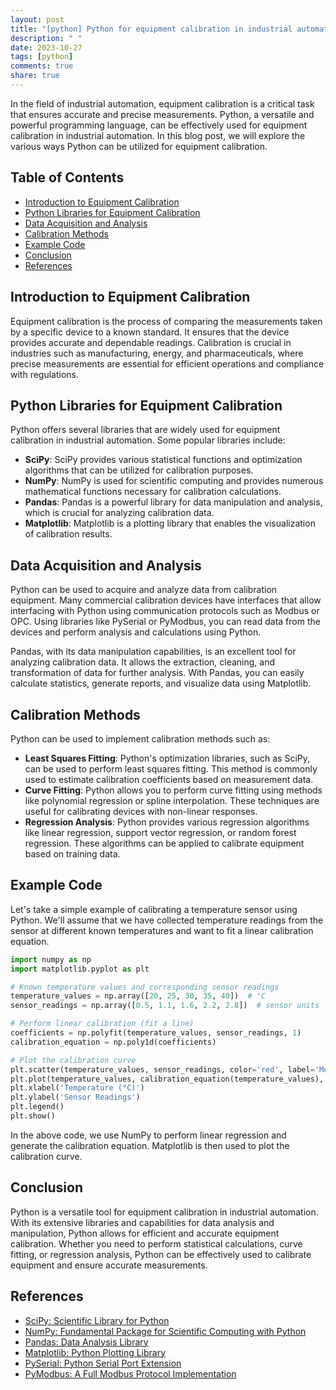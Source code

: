 ```yaml
---
layout: post
title: "[python] Python for equipment calibration in industrial automation"
description: " "
date: 2023-10-27
tags: [python]
comments: true
share: true
---
```


In the field of industrial automation, equipment calibration is a critical task that ensures accurate and precise measurements. Python, a versatile and powerful programming language, can be effectively used for equipment calibration in industrial automation. In this blog post, we will explore the various ways Python can be utilized for equipment calibration.

## Table of Contents
- [Introduction to Equipment Calibration](#introduction-to-equipment-calibration)
- [Python Libraries for Equipment Calibration](#python-libraries-for-equipment-calibration)
- [Data Acquisition and Analysis](#data-acquisition-and-analysis)
- [Calibration Methods](#calibration-methods)
- [Example Code](#example-code)
- [Conclusion](#conclusion)
- [References](#references)

## Introduction to Equipment Calibration
Equipment calibration is the process of comparing the measurements taken by a specific device to a known standard. It ensures that the device provides accurate and dependable readings. Calibration is crucial in industries such as manufacturing, energy, and pharmaceuticals, where precise measurements are essential for efficient operations and compliance with regulations.

## Python Libraries for Equipment Calibration
Python offers several libraries that are widely used for equipment calibration in industrial automation. Some popular libraries include:

- **SciPy**: SciPy provides various statistical functions and optimization algorithms that can be utilized for calibration purposes.
- **NumPy**: NumPy is used for scientific computing and provides numerous mathematical functions necessary for calibration calculations.
- **Pandas**: Pandas is a powerful library for data manipulation and analysis, which is crucial for analyzing calibration data.
- **Matplotlib**: Matplotlib is a plotting library that enables the visualization of calibration results.

## Data Acquisition and Analysis
Python can be used to acquire and analyze data from calibration equipment. Many commercial calibration devices have interfaces that allow interfacing with Python using communication protocols such as Modbus or OPC. Using libraries like PySerial or PyModbus, you can read data from the devices and perform analysis and calculations using Python.

Pandas, with its data manipulation capabilities, is an excellent tool for analyzing calibration data. It allows the extraction, cleaning, and transformation of data for further analysis. With Pandas, you can easily calculate statistics, generate reports, and visualize data using Matplotlib.

## Calibration Methods
Python can be used to implement calibration methods such as:

- **Least Squares Fitting**: Python's optimization libraries, such as SciPy, can be used to perform least squares fitting. This method is commonly used to estimate calibration coefficients based on measurement data.
- **Curve Fitting**: Python allows you to perform curve fitting using methods like polynomial regression or spline interpolation. These techniques are useful for calibrating devices with non-linear responses.
- **Regression Analysis**: Python provides various regression algorithms like linear regression, support vector regression, or random forest regression. These algorithms can be applied to calibrate equipment based on training data.

## Example Code
Let's take a simple example of calibrating a temperature sensor using Python. We'll assume that we have collected temperature readings from the sensor at different known temperatures and want to fit a linear calibration equation.

```python
import numpy as np
import matplotlib.pyplot as plt

# Known temperature values and corresponding sensor readings
temperature_values = np.array([20, 25, 30, 35, 40])  # °C
sensor_readings = np.array([0.5, 1.1, 1.6, 2.2, 2.8])  # sensor units

# Perform linear calibration (fit a line)
coefficients = np.polyfit(temperature_values, sensor_readings, 1)
calibration_equation = np.poly1d(coefficients)

# Plot the calibration curve
plt.scatter(temperature_values, sensor_readings, color='red', label='Measured Data')
plt.plot(temperature_values, calibration_equation(temperature_values), color='blue', label='Calibration Curve')
plt.xlabel('Temperature (°C)')
plt.ylabel('Sensor Readings')
plt.legend()
plt.show()
```

In the above code, we use NumPy to perform linear regression and generate the calibration equation. Matplotlib is then used to plot the calibration curve.

## Conclusion
Python is a versatile tool for equipment calibration in industrial automation. With its extensive libraries and capabilities for data analysis and manipulation, Python allows for efficient and accurate equipment calibration. Whether you need to perform statistical calculations, curve fitting, or regression analysis, Python can be effectively used to calibrate equipment and ensure accurate measurements.

## References
- [SciPy: Scientific Library for Python](https://www.scipy.org)
- [NumPy: Fundamental Package for Scientific Computing with Python](https://numpy.org)
- [Pandas: Data Analysis Library](https://pandas.pydata.org)
- [Matplotlib: Python Plotting Library](https://matplotlib.org)
- [PySerial: Python Serial Port Extension](https://pyserial.readthedocs.io)
- [PyModbus: A Full Modbus Protocol Implementation](https://pymodbus.readthedocs.io)